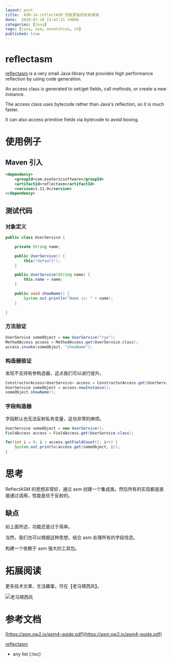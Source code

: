 ```yaml
---
layout: post
title:  ASM-14-reflectASM 性能更高的反射框架
date:  2018-07-20 13:43:31 +0800
categories: [Java]
tags: [java, asm, annotation, sh]
published: true
---
```


# reflectasm

[reflectasm](https://github.com/EsotericSoftware/reflectasm) is a very small Java library that provides high performance reflection by using code generation. 

An access class is generated to set/get fields, call methods, or create a new instance. 

The access class uses bytecode rather than Java's reflection, so it is much faster. 

It can also access primitive fields via bytecode to avoid boxing.

# 使用例子

## Maven 引入

```xml
<dependency>
    <groupId>com.esotericsoftware</groupId>
    <artifactId>reflectasm</artifactId>
    <version>1.11.9</version>
</dependency>
```

## 测试代码

### 对象定义

```java
public class UserService {

    private String name;

    public UserService() {
        this("default");
    }

    public UserService(String name) {
        this.name = name;
    }

    public void showName() {
        System.out.println("Name is: " + name);
    }

}
```

### 方法验证

```java
UserService someObject = new UserService("ryo");
MethodAccess access = MethodAccess.get(UserService.class);
access.invoke(someObject, "showName");
```

### 构造器验证

发现不支持有参构造器，这点我们可以进行提升。

```java
ConstructorAccess<UserService> access = ConstructorAccess.get(UserService.class);
UserService someObject = access.newInstance();
someObject.showName();
```

### 字段构造器

字段默认也无法反射私有变量，这也非常的麻烦。

```java
UserService someObject = new UserService();
FieldAccess access = FieldAccess.get(UserService.class);

for(int i = 0; i < access.getFieldCount(); i++) {
    System.out.println(access.get(someObject, i));
}
```

# 思考

ReflectASM 的思想非常好，通过 asm 创建一个集成类。然后所有的实现都是直接通过调用，性能是优于反射的。

## 缺点

如上面所述，功能还是过于简单。

当然，我们也可以根据这种思想，结合 asm 处理所有的字段信息。

构建一个依赖于 asm 强大的工具包。

# 拓展阅读

更多技术文章，生活趣事，尽在【老马啸西风】。

![老马啸西风](https://user-images.githubusercontent.com/18375710/71305502-3d9d0a00-2410-11ea-8cb1-da60a584785b.jpg)

# 参考文档

[https://asm.ow2.io/asm4-guide.pdf](https://asm.ow2.io/asm4-guide.pdf)

[reflectasm](https://github.com/EsotericSoftware/reflectasm)

* any list
{:toc}